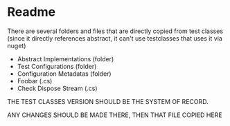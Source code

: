 # Readme

There are several folders and files that are directly copied from test classes (since it directly references abstract, it can't use testclasses that uses it via nuget)

* Abstract Implementations (folder)
* Test Configurations (folder)
* Configuration Metadatas (folder)
* Foobar (.cs)
* Check Dispose Stream (.cs)

THE TEST CLASSES VERSION SHOULD BE THE SYSTEM OF RECORD.

ANY CHANGES SHOULD BE MADE THERE, THEN THAT FILE COPIED HERE